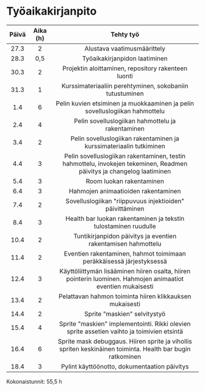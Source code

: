 # Työaikakirjanpito

| Päivä     | Aika (h) | Tehty työ     |
| :---:     |    :----:   |          :---: |
| 27.3     | 2     | Alustava vaatimusmäärittely   |
| 28.3   | 0,5       | Työaikakirjanpidon laatiminen     |
| 30.3   | 2       | Projektin aloittaminen, repository rakenteen luonti     |
| 31.3   | 1      | Kurssimateriaaliin perehtyminen, sokobaniin tutustuminen    |
| 1.4  | 6      | Pelin kuvien etsiminen ja muokkaaminen ja pelin sovelluslogiikan hahmottelu     |
| 2.4  | 4      | Pelin sovelluslogiikan hahmottelu ja rakentaminen    |
| 3.4  | 2      | Pelin sovelluslogiikan rakentaminen ja kurssimateriaalin tutkiminen   |
| 4.4  | 3      | Pelin sovelluslogiikan rakentaminen, testin hahmottelu, invokejen tekeminen, Readmen päivitys ja changelog laatiminen  |
| 5.4  | 3      | Room luokan rakentaminen  |
| 6.4  | 3      | Hahmojen animaatioiden rakentaminen  |
| 7.4  | 2      | Sovelluslogiikan "riippuvuus injektioiden" päivittäminen  |
| 8.4  | 3      | Health bar luokan rakentaminen ja tekstin tulostaminen ruudulle |
| 10.4  | 2      | Tuntikirjanpidon päivitys ja eventien rakentamisen hahmottelu |
| 11.4  | 2      | Eventien rakentaminen, hahmot toimimaan peräkkäisessä järjestyksessä  |
| 12.4  | 3      | Käyttöliittymän lisääminen hiiren osalta, hiiren pointerin luominen. Hahmojen animaatiot eventien mukaisesti  |
| 13.4  | 2      | Pelattavan hahmon toiminta hiiren klikkauksen mukaisesti |
| 14.4  | 2      | Sprite "maskien" selvitystyö |
| 15.4  | 4      | Sprite "maskien" implementointi. Rikki olevien sprite assetien vaihto ja toimivien etsintä |
| 16.4  | 6      | Sprite mask debuggaus. Hiiren sprite ja vihollis spriten keskinäinen toiminta. Health bar bugin ratkominen |
| 18.4  | 3      | Pylint käyttöönotto, dokumentaation päivitys |

Kokonaistunnit: 55,5 h

